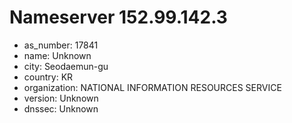 # Nameserver 152.99.142.3

* as_number: 17841
* name: Unknown
* city: Seodaemun-gu
* country: KR
* organization: NATIONAL INFORMATION RESOURCES SERVICE
* version: Unknown
* dnssec: Unknown

